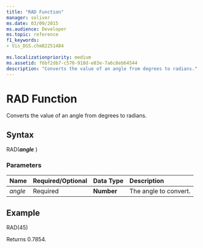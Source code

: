 ```yaml
---
title: "RAD Function"
manager: soliver
ms.date: 03/09/2015
ms.audience: Developer
ms.topic: reference
f1_keywords:
- Vis_DSS.chm82251484
 
ms.localizationpriority: medium
ms.assetid: f6bf2db7-c570-918d-e83e-7a6c8eb64544
description: "Converts the value of an angle from degrees to radians."
---
```


# RAD Function

Converts the value of an angle from degrees to radians.
  
## Syntax

RAD(***angle*** )
  
### Parameters

|**Name**|**Required/Optional**|**Data Type**|**Description**|
|:-----|:-----|:-----|:-----|
| *angle* <br/> |Required  <br/> |**Number** <br/> |The angle to convert. |

## Example

RAD(45)
  
Returns 0.7854.
